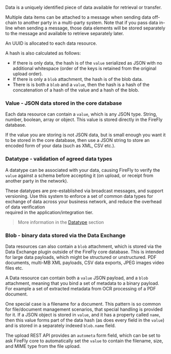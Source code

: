Data is a uniquely identified piece of data available for retrieval or transfer.

Multiple data items can be attached to a message when sending data off-chain
to another party in a multi-party system. Note that if you pass data in-line when
sending a message, those data elements will be stored separately to the message
and available to retrieve separately later.

An UUID is allocated to each data resource.

A hash is also calculated as follows:

- If there is only data, the hash is of the `value` serialized as JSON with
  no additional whitespace (order of the keys is retained from the original
  upload order).
- If there is only a `blob` attachment, the hash is of the blob data.
- There is is both a `blob` and a `value`, then the hash is a hash of the
  concatenation of a hash of the value and a hash of the blob.

### Value - JSON data stored in the core database

Each data resource can contain a `value`, which is any JSON type. String, number,
boolean, array or object. This value is stored directly in the FireFly database.

If the value you are storing is not JSON data, but is small enough you want it to
be stored in the core database, then use a JSON string to store an encoded form
of your data (such as XML, CSV etc.).

### Datatype - validation of agreed data types

A datatype can be associated with your data, causing FireFly to verify the
`value` against a schema before accepting it (on upload, or receipt from another
party in the network).

These datatypes are pre-established via broadcast messages, and support versioning.
Use this system to enforce a set of common data types for exchange of data
across your business network, and reduce the overhead of data verification\
required in the application/integration tier.

> More information in the [Datatype](./datatype.md) section

### Blob - binary data stored via the Data Exchange

Data resources can also contain a `blob` attachment, which is stored via the
Data Exchange plugin outside of the FireFly core database. This is intended for
large data payloads, which might be structured or unstructured. PDF documents,
multi-MB XML payloads, CSV data exports, JPEG images video files etc.

A Data resource can contain both a `value` JSON payload, and a `blob` attachment,
meaning that you bind a set of metadata to a binary payload. For example
a set of extracted metadata from OCR processing of a PDF document.

One special case is a filename for a document. This pattern
is so common for file/document management scenarios, that special handling
is provided for it.  If a JSON object is stored in `value`, and it has a property
called `name`, then this value forms part of the data hash (as does every field
in the `value`) and is stored in a separately indexed `blob.name` field.

The upload REST API provides an `autometa` form field, which can be set to ask
FireFly core to automatically set the `value` to contain the filename, size, and
MIME type from the file upload.

